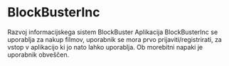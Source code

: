 # BlockBusterInc
Razvoj informacijskega sistem BlockBuster
Aplikacija BlockBusterInc se uporablja za nakup filmov, uporabnik se mora prvo prijaviti/registrirati, za vstop v aplikacijo ki jo nato lahko uporablja. Ob morebitni napaki
je uporabnik obveščen.
